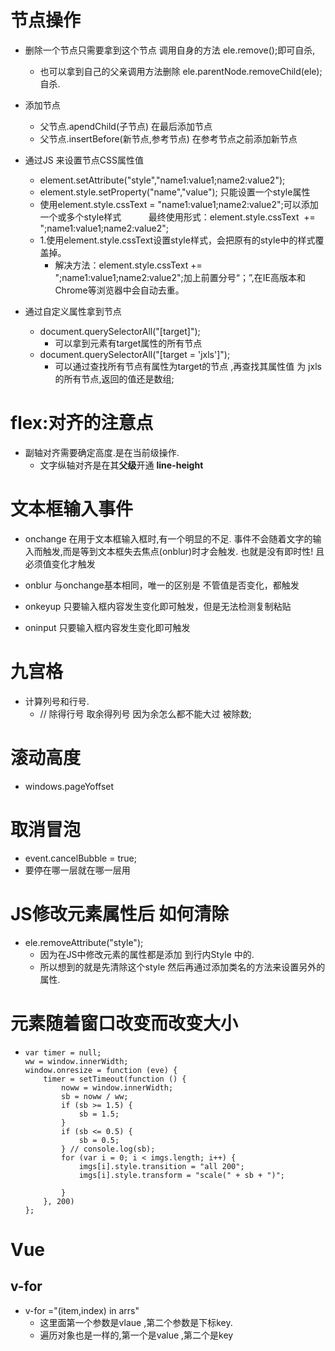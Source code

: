# 节点操作
* 删除一个节点只需要拿到这个节点 调用自身的方法 ele.remove();即可自杀,
  * 也可以拿到自己的父亲调用方法删除   ele.parentNode.removeChild(ele);自杀.
* 添加节点 
  * 父节点.apendChild(子节点) 在最后添加节点
  * 父节点.insertBefore(新节点,参考节点)   在参考节点之前添加新节点
* 通过JS 来设置节点CSS属性值 
  * element.setAttribute("style","name1:value1;name2:value2");
  * element.style.setProperty("name","value");   只能设置一个style属性 
  * 使用element.style.cssText = "name1:value1;name2:value2";可以添加一个或多个style样式
          最终使用形式：element.style.cssText  +=  ";name1:value1;name2:value2";
  * 1.使用element.style.cssText设置style样式，会把原有的style中的样式覆盖掉。
    * 解决方法：element.style.cssText  +=  ";name1:value1;name2:value2";加上前置分号“；”,在IE高版本和Chrome等浏览器中会自动去重。

* 通过自定义属性拿到节点
  * document.querySelectorAll("[target]");
    * 可以拿到元素有target属性的所有节点
  * document.querySelectorAll("[target = 'jxls']");
    * 可以通过查找所有节点有属性为target的节点 ,再查找其属性值 为 jxls的所有节点,返回的值还是数组; 
# flex:对齐的注意点
* 副轴对齐需要确定高度.是在当前级操作.
  * 文字纵轴对齐是在其**父级**开通 **line-height**

# 文本框输入事件
* onchange
在用于文本框输入框时,有一个明显的不足. 事件不会随着文字的输入而触发,而是等到文本框失去焦点(onblur)时才会触发. 也就是没有即时性! 且必须值变化才触发

* onblur
与onchange基本相同，唯一的区别是 不管值是否变化，都触发

* onkeyup
只要输入框内容发生变化即可触发，但是无法检测复制粘贴

* oninput
只要输入框内容发生变化即可触发

# 九宫格 
  * 计算列号和行号.
    * //   除得行号 取余得列号  因为余怎么都不能大过 被除数;
  
# 滚动高度
  * windows.pageYoffset
  
# 取消冒泡
  * event.cancelBubble = true;
  * 要停在哪一层就在哪一层用

# JS修改元素属性后 如何清除
  *  ele.removeAttribute("style");
     * 因为在JS中修改元素的属性都是添加 到行内Style 中的.
     * 所以想到的就是先清除这个style 然后再通过添加类名的方法来设置另外的属性.

# 元素随着窗口改变而改变大小
  *     var timer = null;
        ww = window.innerWidth;
        window.onresize = function (eve) {
            timer = setTimeout(function () {
                noww = window.innerWidth;
                sb = noww / ww;
                if (sb >= 1.5) {
                    sb = 1.5;
                }
                if (sb <= 0.5) {
                    sb = 0.5;
                } // console.log(sb); 
                for (var i = 0; i < imgs.length; i++) {
                    imgs[i].style.transition = "all 200";
                    imgs[i].style.transform = "scale(" + sb + ")";

                }
            }, 200)
        };


# Vue
## v-for
* v-for ="(item,index) in arrs"
  * 这里面第一个参数是vlaue ,第二个参数是下标key.
  * 遍历对象也是一样的,第一个是value ,第二个是key